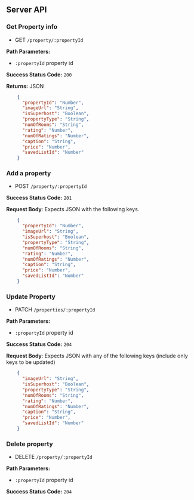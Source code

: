 ## Server API

### Get Property info
  * GET `/property/:propertyId`

**Path Parameters:**
  * `:propertyId` property id

**Success Status Code:** `200`

**Returns:** JSON

```json
    {
      "propertyId": "Number",
      "imageUrl": "String",
      "isSuperhost": "Boolean",
      "propertyType": "String",
      "numOfRooms": "String",
      "rating": "Number",
      "numOfRatings": "Number",
      "caption": "String",
      "price": "Number",
      "savedListId": "Number"
    }
```

### Add a property
  * POST `/property/:propertyId`

**Success Status Code:** `201`

**Request Body**: Expects JSON with the following keys.

```json
    {
      "propertyId": "Number",
      "imageUrl": "String",
      "isSuperhost": "Boolean",
      "propertyType": "String",
      "numOfRooms": "String",
      "rating": "Number",
      "numOfRatings": "Number",
      "caption": "String",
      "price": "Number",
      "savedListId": "Number"
    }
```

### Update Property
  * PATCH `/properties/:propertyId`

**Path Parameters:**
  * `:propertyId` property id

**Success Status Code:** `204`

**Request Body**: Expects JSON with any of the following keys (include only keys to be updated)

```json
    {
      "imageUrl": "String",
      "isSuperhost": "Boolean",
      "propertyType": "String",
      "numOfRooms": "String",
      "rating": "Number",
      "numOfRatings": "Number",
      "caption": "String",
      "price": "Number",
      "savedListId": "Number"
    }
```

### Delete property
  * DELETE `/property/:propertyId`

**Path Parameters:**
  * `:propertyId` property id

**Success Status Code:** `204`